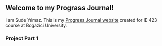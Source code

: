 ## Welcome to my Prograss Journal!

I am Sude Yılmaz. This is my [Progress Journal website](https://bu-ie-423.github.io/fall-23-sudeyilmaz/) created for IE 423 course at Bogazici University.


### Project Part 1

